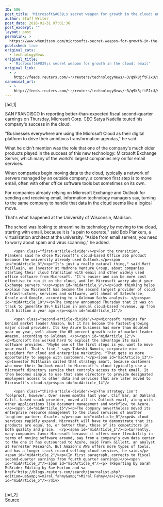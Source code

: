 ```yaml
---
ID: 586
post_title: 'Microsoft&#039;s secret weapon for growth in the cloud: email'
author: Staff Writer
post_date: 2016-01-31 07:01:36
post_excerpt: ""
layout: post
permalink: >
  https://www.whenitson.com/microsofts-secret-weapon-for-growth-in-the-cloud-email/
published: true
original_cats:
  - technologyNews
original_title:
  - 'Microsoft&#039;s secret weapon for growth in the cloud: email'
original_link:
  - >
    http://feeds.reuters.com/~r/reuters/technologyNews/~3/q9k8jftFJxU/story01.htm
canonical_url:
  - >
    http://feeds.reuters.com/~r/reuters/technologyNews/~3/q9k8jftFJxU/story01.htm
---
```

 [ad_1]
<br><div id="articleText">
<span id="midArticle_start"/>

<span id="midArticle_0"/><span class="focusParagraph" readability="4"><p><span class="articleLocation">SAN FRANCISCO</span> In reporting better-than-expected fiscal second-quarter earnings on Thursday, Microsoft Corp. CEO Satya Nadella touted his company's success in the cloud.</p></span><span id="midArticle_1"/><p>"Businesses everywhere are using the Microsoft Cloud as their digital platform to drive their ambitious transformation agendas," he said. </p><span id="midArticle_2"/><p>What he didn't mention was the role that one of the company's much older products played in the success of this new technology:  Microsoft Exchange Server, which many of the world's largest companies rely on for email services. </p><span id="midArticle_3"/><p>When companies begin moving data to the cloud, typically a network of servers managed by an outside company, a common first step is to move email, often with other office software tools but sometimes on its own.</p><span id="midArticle_4"/><p>For companies already relying on Microsoft Exchange and Outlook for sending and receiving email, information technology managers say, turning to the same company to handle that data in the cloud seems like a logical move.</p><span id="midArticle_5"/><p>That's what happened at the University of Wisconsin, Madison.</p><span id="midArticle_6"/><p>The school was looking to streamline its technology by moving to the cloud, starting with email, because it is "a pain to operate," said Bob Plankers, a virtualization architect at the university. "Aside from email servers, you need to worry about spam and virus scanning," he added. </p><span id="midArticle_7"/>
        
        <span class="first-article-divide"/><p>For the transition, Plankers said he chose Microsoft's cloud-based Office 365 product because the university already used Outlook.</p><span id="midArticle_8"/><p>"It's just a really natural thing," said Matt McIllwain, an investor at Madrona Venture Group, about companies starting their cloud transition with email and other widely used office software from Microsoft. "It's easier and can be more cost effective to run it on the cloud, and let Microsoft worry about your Exchange servers."</p><span id="midArticle_9"/><p>Such thinking helps explain how Microsoft has become the second largest provider of cloud infrastructure, services and software, well ahead of Salesforce, Oracle and Google, according to a Goldman Sachs analysis. </p><span id="midArticle_10"/><p>The company announced Thursday that it was on track to generate $9.4 billion in annual cloud-based revenue, up from $5.5 billion a year ago.</p><span id="midArticle_11"/>
        
        <span class="second-article-divide"/><p>Microsoft remains far behind market leader Amazon, but it has become the fastest-growing major cloud provider. Its key Azure business has more than doubled year on year, well above the 65 percent growth rate of market leader Amazon, according to Goldman. </p><span id="midArticle_12"/><p>Microsoft has worked hard to exploit the advantage its mail software provides. "Maybe one of the first steps is you want to move your email. That's fine," says Takeshi Numoto, corporate vice president for cloud and enterprise marketing. "That gets us more opportunity to engage with customers."</p><span id="midArticle_13"/><p>Investor McIllwain called that strategy smart, because customers who move their Outlook email to Microsoft's cloud typically use a Microsoft directory service that controls access to that email. It then becomes simple to use that same directory to provide designated employees access to other data and services that are later moved to Microsoft's cloud.</p><span id="midArticle_14"/>
        
        <span class="third-article-divide"/><p>The strategy isn't foolproof, however. Over seven months last year, Clif Bar, an Oakland, Calif.-based snack provider, moved all its Outlook email, along with other applications like document management and workflow, to Azure.</p><span id="midArticle_15"/><p>The company nevertheless moved its enterprise resource management to the cloud services of another longtime partner: Oracle. </p><span id="midArticle_0"/><p>As cloud services rapidly expand, Microsoft will have to demonstrate that its products are equal to, or better than, those of its competitors in both quality and price.  </p><span id="midArticle_1"/><p>Currently, many companies favor Microsoft because it offers more flexibility in terms of moving software around, say from a company's own data center to the one it has outsourced to Azure, said Frank Gillett, an analyst at Forrester Research. But Amazon's AWS offers more types of tools, and has a longer track record selling cloud services, he said.</p><span id="midArticle_2"/><p>(In first paragraph, corrects to fiscal second-quarter earnings from fourth quarter earnings)</p><span id="midArticle_3"/><span id="midArticle_4"/><p> (Reporting by Sarah McBride; Editing by Sue Horton and <a href="http://blogs.reuters.com/search/journalist.php?edition=us&amp;n=miral.fahmy&amp;">Miral Fahmy</a>)</p><span id="midArticle_5"/></div>
<br>[ad_2]
<br><a href="http://feeds.reuters.com/~r/reuters/technologyNews/~3/q9k8jftFJxU/story01.htm">Source </a>